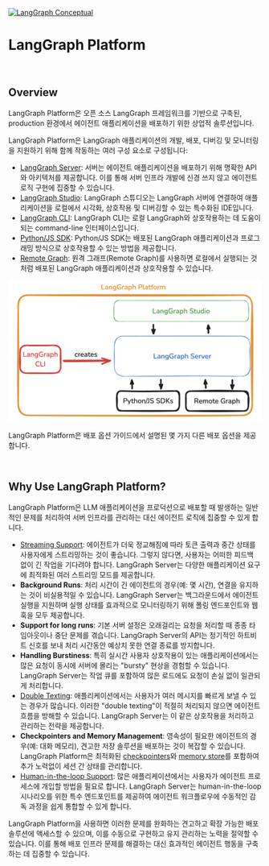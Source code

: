 [![LangGraph Conceptual](https://img.shields.io/badge/LangGraph-Conceptual-blue?logo=langgraph)](https://langchain-ai.github.io/langgraph/concepts/langgraph_platform/)


# LangGraph Platform

<br>

## Overview

LangGraph Platform은 오픈 소스 LangGraph 프레임워크를 기반으로 구축된, production 환경에서 에이전트 애플리케이션을 배포하기 위한 상업적 솔루션입니다.

LangGraph Platform은 LangGraph 애플리케이션의 개발, 배포, 디버깅 및 모니터링을 지원하기 위해 함께 작동하는 여러 구성 요소로 구성됩니다:

- [LangGraph Server](./langgraph_server.md): 서버는 에이전트 애플리케이션을 배포하기 위해 명확한 API와 아키텍처를 제공합니다. 이를 통해 서버 인프라 개발에 신경 쓰지 않고 에이전트 로직 구현에 집중할 수 있습니다.
- [LangGraph Studio](./langgraph_studio.md): LangGraph 스튜디오는 LangGraph 서버에 연결하여 애플리케이션을 로컬에서 시각화, 상호작용 및 디버깅할 수 있는 특수화된 IDE입니다.
- [LangGraph CLI](./langgraph_cli.md): LangGraph CLI는 로컬 LangGraph와 상호작용하는 데 도움이 되는 command-line 인터페이스입니다.
- [Python/JS SDK](./langgraph_sdk.md): Python/JS SDK는 배포된 LangGraph 애플리케이션과 프로그래밍 방식으로 상호작용할 수 있는 방법을 제공합니다.
- [Remote Graph](../how_to/how_to_interact_with_the_deployment_using_remotegraph.md): 원격 그래프(Remote Graph)를 사용하면 로컬에서 실행되는 것처럼 배포된 LangGraph 애플리케이션과 상호작용할 수 있습니다.

![lg_platform](../asset/lg_platform.png)

LangGraph Platform은 배포 옵션 가이드에서 설명된 몇 가지 다른 배포 옵션을 제공합니다.

<br>

## Why Use LangGraph Platform?

LangGraph Platform은 LLM 애플리케이션을 프로덕션으로 배포할 때 발생하는 일반적인 문제를 처리하여 서버 인프라를 관리하는 대신 에이전트 로직에 집중할 수 있게 합니다.

- [Streaming Support](./streaming.md): 에이전트가 더욱 정교해짐에 따라 토큰 출력과 중간 상태를 사용자에게 스트리밍하는 것이 좋습니다. 그렇지 않다면, 사용자는 어떠한 피드백 없이 긴 작업을 기다려야 합니다. LangGraph Server는 다양한 애플리케이션 요구에 최적화된 여러 스트리밍 모드를 제공합니다.
- **Background Runs**: 처리 시간이 긴 에이전트의 경우(예: 몇 시간), 연결을 유지하는 것이 비실용적일 수 있습니다. LangGraph Server는 백그라운드에서 에이전트 실행을 지원하며 실행 상태를 효과적으로 모니터링하기 위해 폴링 엔드포인트와 웹훅을 모두 제공합니다.
- **Support for long runs**: 기본 서버 설정은 오래걸리는 요청을 처리할 때 종종 타임아웃이나 중단 문제를 겪습니다. LangGraph Server의 API는 정기적인 하트비트 신호를 보내 처리 시간동안 예상치 못한 연결 종료를 방지합니다.
- **Handling Burstiness**: 특히 실시간 사용자 상호작용이 있는 애플리케이션에서는 많은 요청이 동시에 서버에 몰리는 "bursty" 현상을 경험할 수 있습니다. LangGraph Server는 작업 큐를 포함하여 많은 로드에도 요청이 손실 없이 일관되게 처리합니다.
- [Double Texting](./double_texting.md): 애플리케이션에서는 사용자가 여러 메시지를 빠르게 보낼 수 있는 경우가 많습니다. 이러한 "double texting"이 적절히 처리되지 않으면 에이전트 흐름을 방해할 수 있습니다. LangGraph Server는 이 같은 상호작용을 처리하고 관리하는 전략을 제공합니다.
- **Checkpointers and Memory Management**: 영속성이 필요한 에이전트의 경우(예: 대화 메모리), 견고한 저장 솔루션을 배포하는 것이 복잡할 수 있습니다. LangGraph Platform은 최적화된 [checkpointers](./persistence.md#checkpoints)와 [memory store](./persistence.md#memory-store)를 포함하여 추가 노력없이 세션 간 상태를 관리합니다.
- [Human-in-the-loop Support](./human_in_the_loop.md): 많은 애플리케이션에서는 사용자가 에이전트 프로세스에 개입할 방법을 필요로 합니다. LangGraph Server는 human-in-the-loop 시나리오를 위한 특수 엔드포인트를 제공하여 에이전트 워크플로우에 수동적인 감독 과정을 쉽게 통합할 수 있게 합니다.

LangGraph Platform을 사용하면 이러한 문제를 완화하는 견고하고 확장 가능한 배포 솔루션에 액세스할 수 있으며, 이를 수동으로 구현하고 유지 관리하는 노력을 절약할 수 있습니다. 이를 통해 배포 인프라 문제를 해결하는 대신 효과적인 에이전트 행동을 구축하는 데 집중할 수 있습니다.

